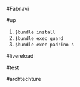 #Fabnavi 

#up
1. ```$bundle install```
2. ```$bundle exec guard ```
3. ```$bundle exec padrino s```

#livereload


#test

#archtechture


